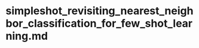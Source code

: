 # simpleshot_revisiting_nearest_neighbor_classification_for_few_shot_learning.md

<!-- REFERENCE -->
